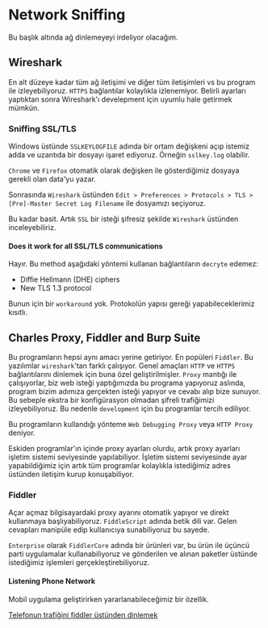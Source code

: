 ﻿# Network Sniffing

Bu başlık altında ağ dinlemeyeyi irdeliyor olacağım.

## Wireshark

En alt düzeye kadar tüm ağ iletişimi ve diğer tüm iletişimleri vs bu program ile izleyebiliyoruz. `HTTPS` bağlantılar kolaylıkla izlenemiyor. Belirli ayarları yaptıktan sonra Wireshark'ı develepment için uyumlu hale getirmek mümkün.

### Sniffing SSL/TLS

Windows üstünde `SSLKEYLOGFILE` adında bir ortam değişkeni açıp istemiz adda ve uzantıda bir dosyayı işaret ediyoruz. Örneğin `sslkey.log` olabilir.

`Chrome` ve `Firefox` otomatik olarak değişken ile gösterdiğimiz dosyaya gerekli olan data'yu yazar.

Sonrasında `Wireshark` üstünden `Edit > Preferences > Protocols > TLS > [Pre]-Master Secret Log Filename` ile dosyamızı seçiyoruz.

Bu kadar basit. Artık `SSL` bir isteği şifresiz şekilde `Wireshark` üstünden inceleyebiliriz.

#### Does it work for all SSL/TLS communications

Hayır. Bu method aşağıdaki yöntemi kullanan bağlantıların `decryte` edemez:

- Diffie Hellmann (DHE) ciphers
- New TLS 1.3 protocol

Bunun için bir `workaround` yok. Protokolün yapısı gereği yapabileceklerimiz kısıtlı.

## Charles Proxy, Fiddler and Burp Suite

Bu programların hepsi aynı amacı yerine getiriyor. En popüleri `Fiddler`. Bu yazılımlar `wireshark`'tan farklı çalışıyor. Genel amaçları `HTTP` ve `HTTPS` bağlantılarını dinlemek için buna özel geliştirilmişler. `Proxy` mantığı ile çalışıyorlar, biz web isteği yaptığımızda bu programa yapıyoruz aslında, program bizim adımıza gerçekten isteği yapıyor ve cevabı alıp bize sunuyor. Bu sebeple ekstra bir konfigürasyon olmadan şifreli trafiğimizi izleyebiliyoruz. Bu nedenle `development` için bu programlar tercih ediliyor.

Bu programların kullandığı yönteme `Web Debugging Proxy` veya `HTTP Proxy` deniyor.

Eskiden programlar'ın içinde proxy ayarları olurdu, artık proxy ayarları işletim sistemi seviyesinde yapılabiliyor. İşletim sistemi seviyesinde ayar yapabildiğimiz için artık tüm programlar kolaylıkla istediğimiz adres üstünden iletişim kurup konuşabiliyor.

### Fiddler

Açar açmaz bilgisayardaki proxy ayarını otomatik yapıyor ve direkt kullanmaya başlıyabiliyoruz. `FiddleScript` adında betik dili var. Gelen cevapları manipüle edip kullanıcıya sunabiliyoruz bu sayede.

`Enterprise` olarak `FiddlerCore` adında bir ürünleri var, bu ürün ile üçüncü parti uygulamalar kullanabiliyoruz ve gönderilen ve alınan paketler üstünde istediğimiz işlemleri gerçekleştirebiliyoruz.

#### Listening Phone Network

Mobil uygulama geliştirirken yararlanabileceğimiz bir özellik.

[Telefonun trafiğini fiddler üstünden dinlemek](https://medium.com/@gokhansengun/a%C4%9F-trafi%C4%9Fi-dinleme-ara%C3%A7lar%C4%B1-3-27f2a1fc634c)